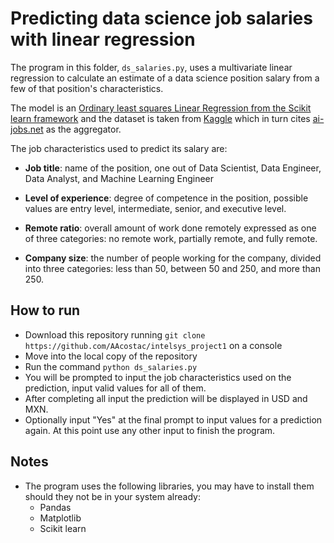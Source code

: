 # Predicting data science job salaries with linear regression

The program in this folder, ```ds_salaries.py```, uses a multivariate linear regression to calculate an estimate of a data science position salary from a few of that position's characteristics.

The model is an [Ordinary least squares Linear Regression from the Scikit learn framework](https://scikit-learn.org/stable/modules/generated/sklearn.linear_model.LinearRegression.html) and the dataset is taken from [Kaggle](https://www.kaggle.com/datasets/ruchi798/data-science-job-salaries) which in turn cites [ai-jobs.net](ai-jobs.net) as the aggregator.

The job characteristics used to predict its salary are:
- **Job title**: name of the position, one out of Data Scientist, Data Engineer, Data Analyst, and Machine Learning Engineer

- **Level of experience**: degree of competence in the position, possible values are entry level, intermediate, senior, and executive level.

- **Remote ratio**: overall amount of work done remotely expressed as one of three categories: no remote work, partially remote, and fully remote.

- **Company size**: the number of people working for the company, divided into three categories: less than 50, between 50 and 250, and more than 250. 

## How to run
- Download this repository running ```git clone https://github.com/AAcostac/intelsys_project1``` on a console
- Move into the local copy of the repository
- Run the command ```python ds_salaries.py```
- You will be prompted to input the job characteristics used on the prediction, input valid values for all of them.
- After completing all input the prediction will be displayed in USD and MXN.
- Optionally input "Yes" at the final prompt to input values for a prediction again. At this point use any other input to finish the program.

## Notes
- The program uses the following libraries, you may have to install them should they not be in your system already:
    <ul>
        <li>Pandas</li>
        <li>Matplotlib</li>
        <li>Scikit learn</li>
    <ul> 